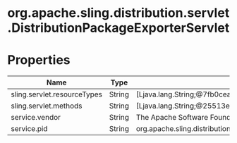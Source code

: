# org.apache.sling.distribution.servlet.DistributionPackageExporterServlet

# Properties

| Name | Type | Value |
| ---- | ---- | ----- |
| sling.servlet.resourceTypes | String | [Ljava.lang.String;@7fb0cea |
| sling.servlet.methods | String | [Ljava.lang.String;@25513ea0 |
| service.vendor | String | The Apache Software Foundation |
| service.pid | String | org.apache.sling.distribution.servlet.DistributionPackageExporterServlet |
